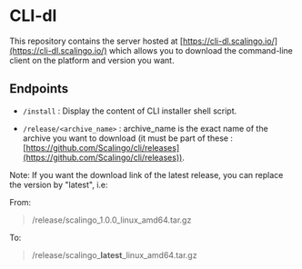 # CLI-dl

This repository contains the server hosted at [https://cli-dl.scalingo.io/](https://cli-dl.scalingo.io/) which allows you to download the command-line client on the platform and version you want.

## Endpoints

* `/install` : Display the content of CLI installer shell script.

* `/release/<archive_name>` : archive_name is the exact name of the archive you want to download (it must be part of these : [https://github.com/Scalingo/cli/releases](https://github.com/Scalingo/cli/releases)).

Note: If you want the download link of the latest release, you can replace the version by "latest", i.e:

From:
> /release/scalingo_1.0.0_linux_amd64.tar.gz

To:
> /release/scalingo_**latest**_linux_amd64.tar.gz
